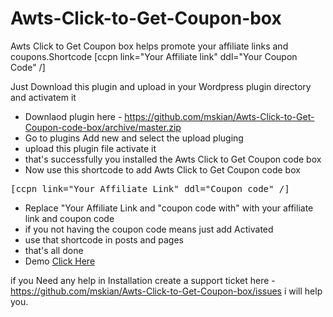 # Awts-Click-to-Get-Coupon-box
Awts Click to Get Coupon box helps promote your affiliate links and coupons.Shortcode [ccpn link="Your Affiliate link" ddl="Your Coupon Code" /]

Just Download this plugin and upload in your Wordpress plugin directory and activatem it

- Downlaod plugin here - https://github.com/mskian/Awts-Click-to-Get-Coupon-code-box/archive/master.zip
- Go to plugins Add new and select the upload pluging
- upload this plugin file activate it
- that's successfully you installed the Awts Click to Get Coupon code box
- Now use this shortcode to add Awts Click to Get Coupon code box

<pre>[ccpn link="Your Affiliate Link" ddl="Coupon code" /]</pre>

- Replace "Your Affiliate Link and "coupon code with" with your affiliate link and coupon code
- if you not having the coupon code means just add Activated
- use that shortcode in posts and pages
- that's all done
- Demo <a href="https://santhoshveer.com/test/">Click Here</a>

if you Need any help in Installation create a support ticket here - https://github.com/mskian/Awts-Click-to-Get-Coupon-box/issues i will help you.

